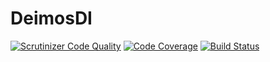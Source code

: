 # DeimosDI

[![Scrutinizer Code Quality](https://scrutinizer-ci.com/g/DeimosProject/DI/badges/quality-score.png?b=master)](https://scrutinizer-ci.com/g/DeimosProject/DI/?branch=master)
[![Code Coverage](https://scrutinizer-ci.com/g/DeimosProject/DI/badges/coverage.png?b=master)](https://scrutinizer-ci.com/g/DeimosProject/DI/?branch=master)
[![Build Status](https://scrutinizer-ci.com/g/DeimosProject/DI/badges/build.png?b=master)](https://scrutinizer-ci.com/g/DeimosProject/DI/build-status/master)
